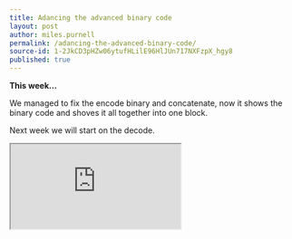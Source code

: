 ```yaml
---
title: Adancing the advanced binary code
layout: post
author: miles.purnell
permalink: /adancing-the-advanced-binary-code/
source-id: 1-2JkCD3pHZw06ytufHLilE96HlJUn717NXFzpX_hgy8
published: true
---
```

**This week…**

We managed to fix the encode binary and concatenate, now it shows the binary code and shoves it all together into one block.

Next week we will start on the decode.
<iframe src="https://docs.google.com/spreadsheets/d/1ywuZNt_P-EWJaxzKLbzwGoA6Ezl3YIUSIie5kRDE-SA/pubhtml?gid=869199597&amp;single=true&amp;widget=true&amp;headers=false"></iframe>
